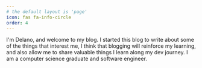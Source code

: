 ```yaml
---
# the default layout is 'page'
icon: fas fa-info-circle
order: 4
---
```


I'm Delano, and welcome to my blog. I started this blog to write about some of the things that interest me, I think that blogging will reinforce my learning, and also allow me to share valuable things I learn along my dev journey. I am a computer science graduate and software engineer. 